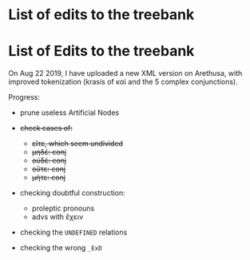 # List of edits to the treebank

# List of Edits to the treebank

On Aug 22 2019, I have uploaded a new XML version on Arethusa, with improved
tokenization (krasis of καί and the 5 complex conjunctions).

Progress:

* prune useless Artificial Nodes

* ~~check cases of:~~
   * ~~εἴτε, which seem undivided~~
   * ~~μηδέ: conj~~
   * ~~οὐδέ: conj~~
   * ~~οὔτε: conj~~
   * ~~μήτε: conj~~

* checking doubtful construction:
    * proleptic pronouns
    * advs with ἔχειν

* checking the `UNDEFINED` relations

* checking the wrong `_ExD`
